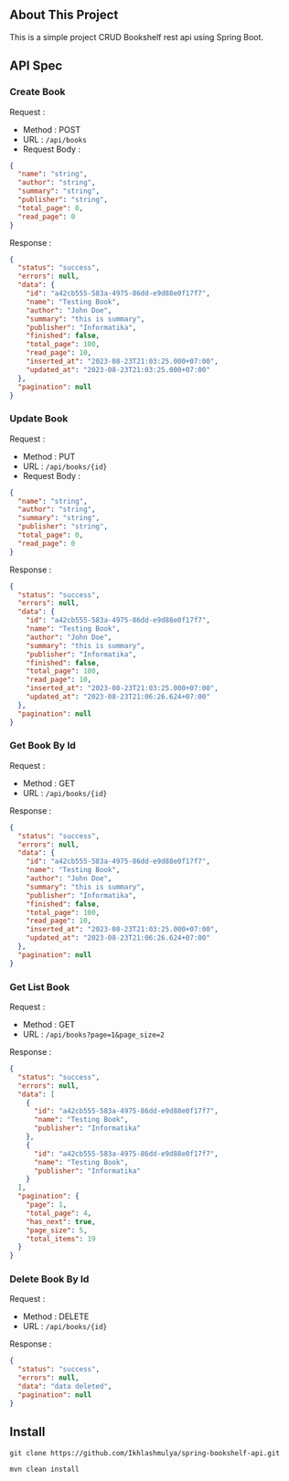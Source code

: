 ## About This Project

This is a simple project CRUD Bookshelf rest api using Spring Boot. 

## API Spec

### Create Book

Request :

- Method : POST
- URL : `/api/books`
- Request Body :

```json
{
  "name": "string",
  "author": "string",
  "summary": "string",
  "publisher": "string",
  "total_page": 0,
  "read_page": 0
}
```

Response :

```json
{
  "status": "success",
  "errors": null,
  "data": {
    "id": "a42cb555-583a-4975-86dd-e9d88e0f17f7",
    "name": "Testing Book",
    "author": "John Doe",
    "summary": "this is summary",
    "publisher": "Informatika",
    "finished": false,
    "total_page": 100,
    "read_page": 10,
    "inserted_at": "2023-08-23T21:03:25.000+07:00",
    "updated_at": "2023-08-23T21:03:25.000+07:00"
  },
  "pagination": null
}
```

### Update Book

Request :

- Method : PUT
- URL : `/api/books/{id}`
- Request Body :

```json
{
  "name": "string",
  "author": "string",
  "summary": "string",
  "publisher": "string",
  "total_page": 0,
  "read_page": 0
}
```
Response :

```json
{
  "status": "success",
  "errors": null,
  "data": {
    "id": "a42cb555-583a-4975-86dd-e9d88e0f17f7",
    "name": "Testing Book",
    "author": "John Doe",
    "summary": "this is summary",
    "publisher": "Informatika",
    "finished": false,
    "total_page": 100,
    "read_page": 10,
    "inserted_at": "2023-08-23T21:03:25.000+07:00",
    "updated_at": "2023-08-23T21:06:26.624+07:00"
  },
  "pagination": null
}
```

### Get Book By Id

Request :

- Method : GET
- URL : `/api/books/{id}`

Response :
```json
{
  "status": "success",
  "errors": null,
  "data": {
    "id": "a42cb555-583a-4975-86dd-e9d88e0f17f7",
    "name": "Testing Book",
    "author": "John Doe",
    "summary": "this is summary",
    "publisher": "Informatika",
    "finished": false,
    "total_page": 100,
    "read_page": 10,
    "inserted_at": "2023-08-23T21:03:25.000+07:00",
    "updated_at": "2023-08-23T21:06:26.624+07:00"
  },
  "pagination": null
}
```

### Get List Book

Request :

- Method : GET
- URL : `/api/books?page=1&page_size=2`

Response : 
```json
{
  "status": "success",
  "errors": null,
  "data": [
    {
      "id": "a42cb555-583a-4975-86dd-e9d88e0f17f7",
      "name": "Testing Book",
      "publisher": "Informatika"
    },
    {
      "id": "a42cb555-583a-4975-86dd-e9d88e0f17f7",
      "name": "Testing Book",
      "publisher": "Informatika"
    }
  ],
  "pagination": {
    "page": 1,
    "total_page": 4,
    "has_next": true,
    "page_size": 5,
    "total_items": 19
  }
}
```

### Delete Book By Id

Request :

- Method : DELETE
- URL : `/api/books/{id}`

Response : 
```json
{
  "status": "success",
  "errors": null,
  "data": "data deleted",
  "pagination": null
}
```

## Install

```
git clone https://github.com/Ikhlashmulya/spring-bookshelf-api.git
```
```
mvn clean install
```